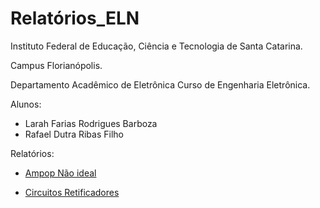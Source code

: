 # Relatórios_ELN

Instituto Federal de Educação, Ciência e Tecnologia de Santa Catarina.

Campus Florianópolis. 

Departamento Acadêmico de Eletrônica Curso de Engenharia Eletrônica.

Alunos:

* Larah Farias Rodrigues Barboza
* Rafael Dutra Ribas Filho

Relatórios:

* [Ampop Não ideal](https://github.com/ELN1-IFSC-20201-Larah-Rafael/Relatorios_ELN/blob/master/Relatorio_01.md)

* [Circuitos Retificadores](https://github.com/ELN1-IFSC-20201-Larah-Rafael/Relatorios_ELN/blob/master/Relatorio_02.md)
